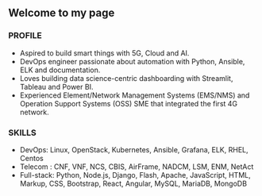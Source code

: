 ## Welcome to my page

### PROFILE

- Aspired to build smart things with 5G, Cloud and AI.
- DevOps engineer passionate about automation with Python, Ansible, ELK and documentation.
- Loves building data science-centric dashboarding with Streamlit, Tableau and Power BI.
- Experienced Element/Network Management Systems (EMS/NMS) and Operation Support Systems (OSS) SME that integrated the first 4G network.

### SKILLS

- DevOps: Linux, OpenStack, Kubernetes, Ansible, Grafana, ELK, RHEL, Centos
- Telecom : CNF, VNF, NCS, CBIS, AirFrame, NADCM, LSM, ENM, NetAct
- Full-stack: Python, Node.js, Django, Flash, Apache, JavaScript, HTML, Markup, CSS, Bootstrap, React, Angular, MySQL, MariaDB, MongoDB
